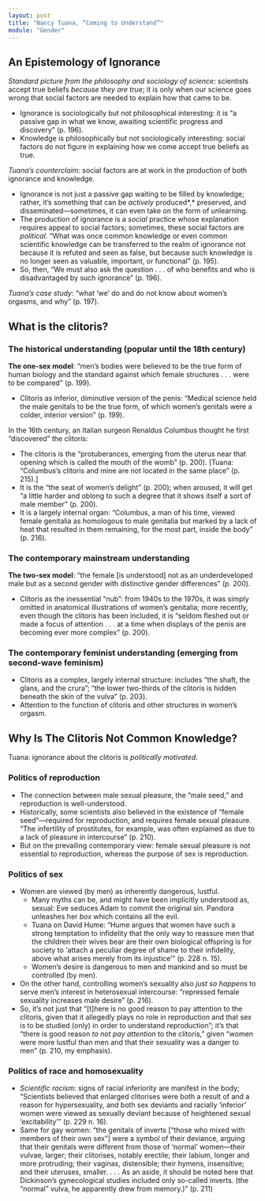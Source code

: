 ```yaml
---
layout: post
title: "Nancy Tuana, “Coming to Understand”"
module: "Gender"
---
```


## An Epistemology of Ignorance

*Standard picture from the philosophy and sociology of science*: scientists accept true beliefs *because they are true*; it is only when our science goes wrong that social factors are needed to explain how that came to be.

- Ignorance is sociologically but not philosophical interesting: it is “a passive gap in what we know, awaiting scientific progress and discovery” (p. 196).
- Knowledge is philosophically but not sociologically interesting: social factors do not figure in explaining how we come accept true beliefs as true.

*Tuana’s counterclaim*: social factors are at work in the production of both ignorance and knowledge.

- Ignorance is not just a passive gap waiting to be filled by knowledge; rather, it’s something that can be *actively* produced*,* preserved, and disseminated—sometimes, it can even take on the form of *un*learning.
- The production of ignorance is a *social* practice whose explanation requires appeal to social factors; sometimes, these social factors are *political*. “What was once common knowledge or even common scientific knowledge can be transferred to the realm of ignorance not because it is refuted and seen as false, but because such knowledge is no longer seen as valuable, important, or functional” (p. 195).
- So, then, “We must also ask the question . . . of who benefits and who is disadvantaged by such ignorance” (p. 196).

*Tuana’s case study*: “what ‘we’ do and do not know about women’s orgasms, and why” (p. 197).

## What is the clitoris?

### The historical understanding (popular until the 18th century)

**The one-sex model**: “men’s bodies were believed to be the true form of human biology and the standard against which female structures . . . were to be compared” (p. 199).

- Clitoris as inferior, diminutive version of the penis: “Medical science held the male genitals to be the true form, of which women’s genitals were a colder, interior version” (p. 199).

In the 16th century, an Italian surgeon Renaldus Columbus thought he first “discovered” the clitoris:

- The clitoris is the “protuberances, emerging from the uterus near that opening which is called the mouth of the womb” (p. 200). [Tuana: “Columbus’s clitoris and mine are not located in the same place” (p. 215).]
- It is the “the seat of women’s delight” (p. 200); when aroused, it will get “a little harder and oblong to such a degree that it shows itself a sort of male member” (p. 200).
- It is a largely internal organ: “Columbus, a man of his time, viewed female genitalia as homologous to male genitalia but marked by a lack of heat that resulted in them remaining, for the most part, inside the body” (p. 216).

### The contemporary mainstream understanding

**The two-sex model**: “the female [is understood] not as an underdeveloped male but as a second gender with distinctive gender differences” (p. 200).

- Clitoris as the inessential “nub”: from 1940s to the 1970s, it was simply omitted in anatomical illustrations of women’s genitalia; more recently, even though the clitoris has been included, it is “seldom fleshed out or made a focus of attention . . . at a time when displays of the penis are becoming ever more complex” (p. 200).

### The contemporary feminist understanding (emerging from second-wave feminism)

- Clitoris as a complex, largely internal structure: includes “the shaft, the glans, and the crura”; “the lower two-thirds of the clitoris is hidden beneath the skin of the vulva” (p. 203).
- Attention to the function of clitoris and other structures in women’s orgasm.

## Why Is The Clitoris Not Common Knowledge?

Tuana: ignorance about the clitoris is *politically motivated*.

### Politics of reproduction

- The connection between male sexual pleasure, the “male seed,” and reproduction is well-understood.
- Historically, some scientists also believed in the existence of “female seed”—required for reproduction, and requires female sexual pleasure. “The infertility of prostitutes, for example, was often explained as due to a lack of pleasure in intercourse” (p. 210).
- But on the prevailing contemporary view: female sexual pleasure is not essential to reproduction, whereas the purpose of sex is reproduction.

### Politics of sex

- Women are viewed (by men) as inherently dangerous, lustful.
  - Many myths can be, and might have been implicitly understood as, sexual: Eve seduces Adam to commit the original sin. Pandora unleashes her *box* which contains all the evil.
  - Tuana on David Hume: “Hume argues that women have such a strong temptation to infidelity that the only way to reassure men that the children their wives bear are their own biological offspring is for society to ‘attach a peculiar degree of shame to their infidelity, above what arises merely from its injustice’” (p. 228 n. 15).
  - Women’s desire is dangerous to men and mankind and so must be controlled (by men).
- On the other hand, controlling women’s sexuality also *just so happens* to serve men’s interest in heterosexual intercourse: “repressed female sexuality increases male desire” (p. 216).
- So, it’s not just that “[t]here is no good reason to pay attention to the clitoris, given that it allegedly plays no role in reproduction and that sex is to be studied (only) in order to understand reproduction”; it’s that “there is good reason *to not pay attention* to the clitoris,” given “women were more lustful than men and that their sexuality was a danger to men” (p. 210, my emphasis).

### Politics of race and homosexuality

- *Scientific racism*: signs of racial inferiority are manifest in the body; “Scientists believed that enlarged clitorises were both a result of and a reason for hypersexuality, and both sex deviants and racially ‘inferior’ women were viewed as sexually deviant because of heightened sexual ‘excitability’” (p. 229 n. 16).
- Same for gay women: “the genitals of inverts [“those who mixed with members of their own sex”] were a symbol of their deviance, arguing that their genitals were different from those of ‘normal’ women—their vulvae, larger; their clitorises, notably erectile; their labium, longer and more protruding; their vaginas, distensible; their hymens, insensitive; and their uteruses, smaller. . . . As an aside, it should be noted here that Dickinson’s gynecological studies included only so-called inverts. (the “normal” vulva, he apparently drew from memory.)” (p. 211)
